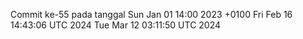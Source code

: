 Commit ke-55 pada tanggal Sun Jan 01 14:00 2023 +0100
Fri Feb 16 14:43:06 UTC 2024
Tue Mar 12 03:11:50 UTC 2024
